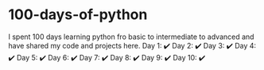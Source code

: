 # 100-days-of-python
I spent 100 days learning python fro basic to intermediate to advanced and have shared my code and projects here.
Day 1: ✔️ 
Day 2: ✔️ 
Day 3: ✔️ 
Day 4: ✔️ 
Day 5: ✔️ 
Day 6: ✔️ 
Day 7: ✔️ 
Day 8: ✔️ 
Day 9: ✔️ 
Day 10: ✔️
